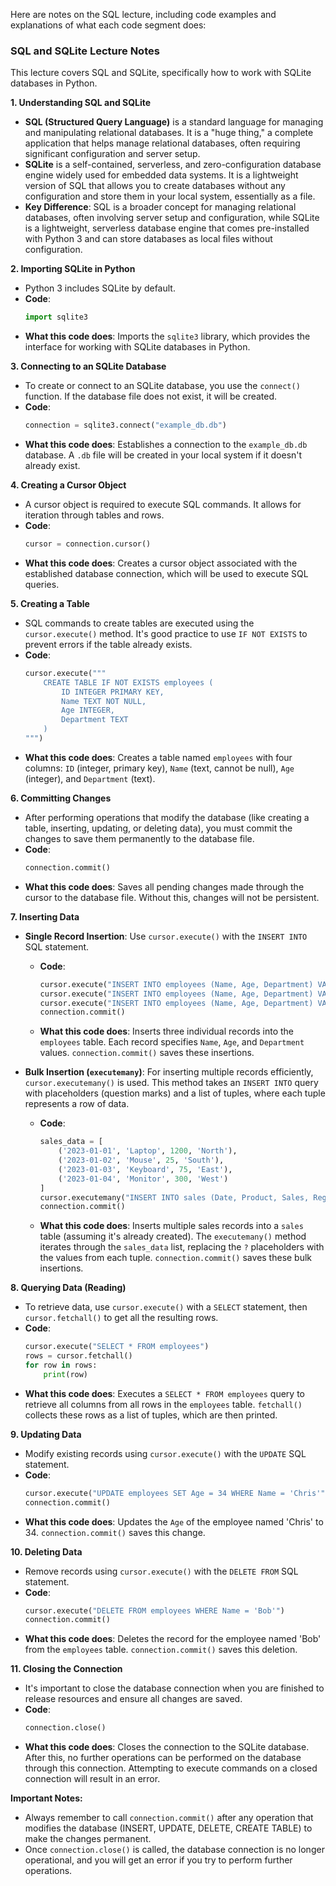Here are notes on the SQL lecture, including code examples and explanations of what each code segment does:

### SQL and SQLite Lecture Notes

This lecture covers SQL and SQLite, specifically how to work with SQLite databases in Python.

**1. Understanding SQL and SQLite**
*   **SQL (Structured Query Language)** is a standard language for managing and manipulating relational databases. It is a "huge thing," a complete application that helps manage relational databases, often requiring significant configuration and server setup.
*   **SQLite** is a self-contained, serverless, and zero-configuration database engine widely used for embedded data systems. It is a lightweight version of SQL that allows you to create databases without any configuration and store them in your local system, essentially as a file.
*   **Key Difference**: SQL is a broader concept for managing relational databases, often involving server setup and configuration, while SQLite is a lightweight, serverless database engine that comes pre-installed with Python 3 and can store databases as local files without configuration.

**2. Importing SQLite in Python**
*   Python 3 includes SQLite by default.
*   **Code**:
    ```python
    import sqlite3
    ```
*   **What this code does**: Imports the `sqlite3` library, which provides the interface for working with SQLite databases in Python.

**3. Connecting to an SQLite Database**
*   To create or connect to an SQLite database, you use the `connect()` function. If the database file does not exist, it will be created.
*   **Code**:
    ```python
    connection = sqlite3.connect("example_db.db")
    ```
*   **What this code does**: Establishes a connection to the `example_db.db` database. A `.db` file will be created in your local system if it doesn't already exist.

**4. Creating a Cursor Object**
*   A cursor object is required to execute SQL commands. It allows for iteration through tables and rows.
*   **Code**:
    ```python
    cursor = connection.cursor()
    ```
*   **What this code does**: Creates a cursor object associated with the established database connection, which will be used to execute SQL queries.

**5. Creating a Table**
*   SQL commands to create tables are executed using the `cursor.execute()` method. It's good practice to use `IF NOT EXISTS` to prevent errors if the table already exists.
*   **Code**:
    ```python
    cursor.execute("""
        CREATE TABLE IF NOT EXISTS employees (
            ID INTEGER PRIMARY KEY,
            Name TEXT NOT NULL,
            Age INTEGER,
            Department TEXT
        )
    """)
    ```
*   **What this code does**: Creates a table named `employees` with four columns: `ID` (integer, primary key), `Name` (text, cannot be null), `Age` (integer), and `Department` (text).

**6. Committing Changes**
*   After performing operations that modify the database (like creating a table, inserting, updating, or deleting data), you must commit the changes to save them permanently to the database file.
*   **Code**:
    ```python
    connection.commit()
    ```
*   **What this code does**: Saves all pending changes made through the cursor to the database file. Without this, changes will not be persistent.

**7. Inserting Data**
*   **Single Record Insertion**: Use `cursor.execute()` with the `INSERT INTO` SQL statement.
    *   **Code**:
        ```python
        cursor.execute("INSERT INTO employees (Name, Age, Department) VALUES ('Chris', 32, 'Data Scientist')")
        cursor.execute("INSERT INTO employees (Name, Age, Department) VALUES ('Bob', 25, 'Engineering')")
        cursor.execute("INSERT INTO employees (Name, Age, Department) VALUES ('Charlie', 35, 'Finance')")
        connection.commit()
        ```
    *   **What this code does**: Inserts three individual records into the `employees` table. Each record specifies `Name`, `Age`, and `Department` values. `connection.commit()` saves these insertions.

*   **Bulk Insertion (`executemany`)**: For inserting multiple records efficiently, `cursor.executemany()` is used. This method takes an `INSERT INTO` query with placeholders (question marks) and a list of tuples, where each tuple represents a row of data.
    *   **Code**:
        ```python
        sales_data = [
            ('2023-01-01', 'Laptop', 1200, 'North'),
            ('2023-01-02', 'Mouse', 25, 'South'),
            ('2023-01-03', 'Keyboard', 75, 'East'),
            ('2023-01-04', 'Monitor', 300, 'West')
        ]
        cursor.executemany("INSERT INTO sales (Date, Product, Sales, Region) VALUES (?, ?, ?, ?)", sales_data)
        connection.commit()
        ```
    *   **What this code does**: Inserts multiple sales records into a `sales` table (assuming it's already created). The `executemany()` method iterates through the `sales_data` list, replacing the `?` placeholders with the values from each tuple. `connection.commit()` saves these bulk insertions.

**8. Querying Data (Reading)**
*   To retrieve data, use `cursor.execute()` with a `SELECT` statement, then `cursor.fetchall()` to get all the resulting rows.
*   **Code**:
    ```python
    cursor.execute("SELECT * FROM employees")
    rows = cursor.fetchall()
    for row in rows:
        print(row)
    ```
*   **What this code does**: Executes a `SELECT * FROM employees` query to retrieve all columns from all rows in the `employees` table. `fetchall()` collects these rows as a list of tuples, which are then printed.

**9. Updating Data**
*   Modify existing records using `cursor.execute()` with the `UPDATE` SQL statement.
*   **Code**:
    ```python
    cursor.execute("UPDATE employees SET Age = 34 WHERE Name = 'Chris'")
    connection.commit()
    ```
*   **What this code does**: Updates the `Age` of the employee named 'Chris' to 34. `connection.commit()` saves this change.

**10. Deleting Data**
*   Remove records using `cursor.execute()` with the `DELETE FROM` SQL statement.
*   **Code**:
    ```python
    cursor.execute("DELETE FROM employees WHERE Name = 'Bob'")
    connection.commit()
    ```
*   **What this code does**: Deletes the record for the employee named 'Bob' from the `employees` table. `connection.commit()` saves this deletion.

**11. Closing the Connection**
*   It's important to close the database connection when you are finished to release resources and ensure all changes are saved.
*   **Code**:
    ```python
    connection.close()
    ```
*   **What this code does**: Closes the connection to the SQLite database. After this, no further operations can be performed on the database through this connection. Attempting to execute commands on a closed connection will result in an error.

**Important Notes:**
*   Always remember to call `connection.commit()` after any operation that modifies the database (INSERT, UPDATE, DELETE, CREATE TABLE) to make the changes permanent.
*   Once `connection.close()` is called, the database connection is no longer operational, and you will get an error if you try to perform further operations.
